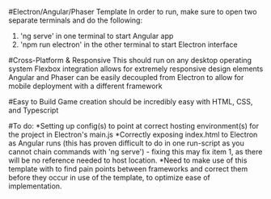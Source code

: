 #Electron/Angular/Phaser Template
In order to run, make sure to open two separate terminals and do the following:
1. 'ng serve' in one terminal to start Angular app
2. 'npm run electron' in the other terminal to start Electron interface

#Cross-Platform & Responsive
This should run on any desktop operating system
Flexbox integration allows for extremely responsive design elements
Angular and Phaser can be easily decoupled from Electron to allow for mobile deployment with a different framework

#Easy to Build
Game creation should be incredibly easy with HTML, CSS, and Typescript

#To do:
*Setting up config(s) to point at correct hosting environment(s) for the project in Electron's main.js
*Correctly exposing index.html to Electron as Angular runs (this has proven difficult to do in one run-script as you cannot chain commands with 'ng serve') - fixing this may fix item 1, as there will be no reference needed to host location.
*Need to make use of this template with to find pain points between frameworks and correct them before they occur in use of the template, to optimize ease of implementation.
